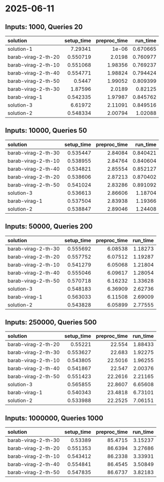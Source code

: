 # 2025-06-11

## Inputs: 1000, Queries 20

| solution            |   setup_time |   preproc_time |   run_time |
|:--------------------|-------------:|---------------:|-----------:|
| solution-1          |     7.29341  |        1e-06   |   0.670665 |
| barab-virag-2-th-20 |     0.550719 |        2.0198  |   0.760977 |
| barab-virag-2-th-10 |     0.551068 |        1.98356 |   0.769237 |
| barab-virag-2-th-40 |     0.554771 |        1.98824 |   0.794424 |
| barab-virag-2-th-50 |     0.5447   |        1.99052 |   0.809399 |
| barab-virag-2-th-30 |     1.87596  |        2.0189  |   0.82125  |
| barab-virag-1       |     0.542335 |        1.97987 |   0.845762 |
| solution-3          |     6.61972  |        2.11091 |   0.849516 |
| solution-2          |     0.548334 |        2.00794 |   1.02088  |

## Inputs: 10000, Queries 50

| solution            |   setup_time |   preproc_time |   run_time |
|:--------------------|-------------:|---------------:|-----------:|
| barab-virag-2-th-30 |     0.535447 |        2.84084 |   0.840421 |
| barab-virag-2-th-10 |     0.538955 |        2.84764 |   0.840604 |
| barab-virag-2-th-40 |     0.534821 |        2.85554 |   0.852127 |
| barab-virag-2-th-20 |     0.538606 |        2.87213 |   0.870402 |
| barab-virag-2-th-50 |     0.541024 |        2.83286 |   0.891092 |
| solution-3          |     0.536613 |        2.86606 |   1.18704  |
| barab-virag-1       |     0.537504 |        2.83938 |   1.19366  |
| solution-2          |     0.538847 |        2.89046 |   1.24408  |

## Inputs: 50000, Queries 200

| solution            |   setup_time |   preproc_time |   run_time |
|:--------------------|-------------:|---------------:|-----------:|
| barab-virag-2-th-30 |     0.555692 |        6.08538 |    1.18273 |
| barab-virag-2-th-20 |     0.557752 |        6.07512 |    1.19287 |
| barab-virag-2-th-10 |     0.541279 |        6.05068 |    1.21804 |
| barab-virag-2-th-40 |     0.555046 |        6.09617 |    1.28054 |
| barab-virag-2-th-50 |     0.570718 |        6.16232 |    1.33628 |
| solution-3          |     0.548183 |        6.36909 |    2.62736 |
| barab-virag-1       |     0.563033 |        6.11508 |    2.69009 |
| solution-2          |     0.543828 |        6.05899 |    2.77555 |

## Inputs: 250000, Queries 500

| solution            |   setup_time |   preproc_time |   run_time |
|:--------------------|-------------:|---------------:|-----------:|
| barab-virag-2-th-20 |     0.55221  |        22.554  |    1.88433 |
| barab-virag-2-th-30 |     0.553627 |        22.683  |    1.92275 |
| barab-virag-2-th-10 |     0.543805 |        22.5016 |    1.96255 |
| barab-virag-2-th-40 |     0.541867 |        22.547  |    2.00376 |
| barab-virag-2-th-50 |     0.551423 |        22.2616 |    2.21165 |
| solution-3          |     0.565855 |        22.8607 |    6.65608 |
| barab-virag-1       |     0.540343 |        23.4818 |    6.73101 |
| solution-2          |     0.533988 |        22.2525 |    7.06151 |

## Inputs: 1000000, Queries 1000

| solution            |   setup_time |   preproc_time |   run_time |
|:--------------------|-------------:|---------------:|-----------:|
| barab-virag-2-th-30 |     0.53389  |        85.4715 |    3.15237 |
| barab-virag-2-th-20 |     0.551353 |        86.6394 |    3.27686 |
| barab-virag-2-th-10 |     0.543412 |        86.2338 |    3.33931 |
| barab-virag-2-th-40 |     0.554841 |        86.4545 |    3.50849 |
| barab-virag-2-th-50 |     0.547835 |        86.6737 |    3.82183 |